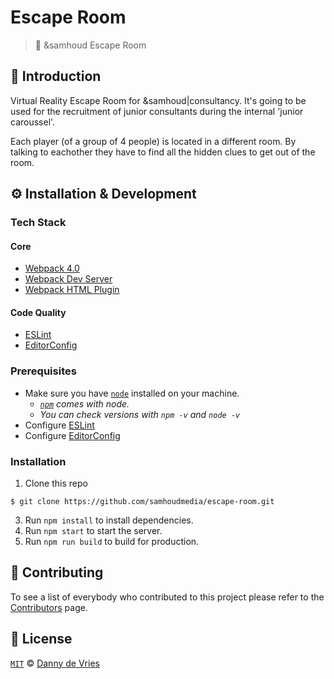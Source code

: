 # Escape Room
> 🏡 &samhoud Escape Room 

## 📖 Introduction
Virtual Reality Escape Room for &samhoud|consultancy. It's going to be used for the recruitment of junior consultants during the internal 'junior caroussel'. 

Each player (of a group of 4 people) is located in a different room. By talking to eachother they have to find all the hidden clues to get out of the room.

## ⚙ Installation & Development
### Tech Stack
#### Core
* [Webpack 4.0](https://www.npmjs.com/package/webpack)
* [Webpack Dev Server](https://github.com/webpack/webpack-dev-server)
* [Webpack HTML Plugin](https://github.com/webpack/webpack-dev-server)

#### Code Quality
* [ESLint](https://eslint.org/)
* [EditorConfig](http://editorconfig.org/)


### Prerequisites
* Make sure you have [`node`](https://nodejs.org/en/) installed on your machine.
  * *[`npm`](https://www.npmjs.com/) comes with node.*
  * *You can check versions with `npm -v` and `node -v`*
* Configure [ESLint](https://eslint.org/docs/user-guide/integrations)
* Configure [EditorConfig](http://editorconfig.org/)

### Installation
1. Clone this repo
```
$ git clone https://github.com/samhoudmedia/escape-room.git
```
3. Run `npm install` to install dependencies.
4. Run `npm start` to start the server.
5. Run `npm run build` to build for production.

## 📄 Contributing
To see a list of everybody who contributed to this project please refer to the [Contributors](https://github.com/samhoudmedia/aframe-boilerplate/graphs/contributors) page.

## 📃 License
[`MIT`](LICENSE) © [Danny de Vries](https://github.com/dandevri)
